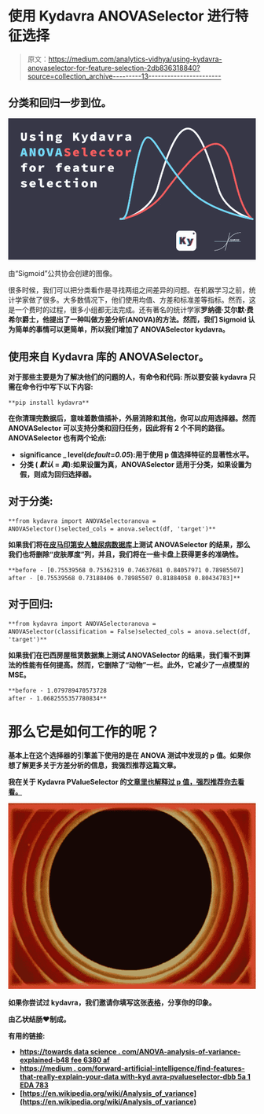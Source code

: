 # 使用 Kydavra ANOVASelector 进行特征选择

> 原文：<https://medium.com/analytics-vidhya/using-kydavra-anovaselector-for-feature-selection-2db836318840?source=collection_archive---------13----------------------->

## 分类和回归一步到位。

![](img/15ae6973275c888accf3954fa9ea3aa1.png)

由“Sigmoid”公共协会创建的图像。

很多时候，我们可以把分类看作是寻找两组之间差异的问题。在机器学习之前，统计学家做了很多。大多数情况下，他们使用均值、方差和标准差等指标。然而，这是一个费时的过程，很多小组都无法完成。还有著名的统计学家[](https://en.wikipedia.org/wiki/Ronald_Fisher)****罗纳德·艾尔默·费希尔爵士，他提出了一种叫做方差分析(ANOVA)的方法。然而，我们 Sigmoid 认为简单的事情可以更简单，所以我们增加了 ANOVASelector kydavra。****

## ****使用来自 Kydavra 库的 ANOVASelector。****

****对于那些主要是为了解决他们的问题的人，有命令和代码:
所以要安装 kydavra 只需在命令行中写下以下内容:****

```
**pip install kydavra**
```

****在你清理完数据后，意味着数值插补，外层消除和其他，你可以应用选择器。然而 ANOVASelector 可以支持分类和回归任务，因此将有 2 个不同的路径。ANOVASelector 也有两个论点:****

*   ******significance _ level**(*default*=*0.05*):用于使用 p 值选择特征的显著性水平。****
*   ******分类** ( *默认* = *真*):如果设置为真，ANOVASelector 适用于分类，如果设置为假，则成为回归选择器。****

## ****对于分类:****

```
**from kydavra import ANOVASelectoranova = ANOVASelector()selected_cols = anova.select(df, 'target')**
```

****如果我们将在[皮马印第安人糖尿病数据库](https://www.kaggle.com/uciml/pima-indians-diabetes-database)上测试 ANOVASelector 的结果，那么我们也将删除“皮肤厚度”列，并且，我们将在一些卡盘上获得更多的准确性。****

```
**before - [0.75539568 0.75362319 0.74637681 0.84057971 0.78985507]
after - [0.75539568 0.73188406 0.78985507 0.81884058 0.80434783]**
```

## ****对于回归:****

```
**from kydavra import ANOVASelectoranova = ANOVASelector(classification = False)selected_cols = anova.select(df, 'target')**
```

****如果我们在巴西房屋租赁数据集上测试 ANOVASelector 的结果，我们看不到算法的性能有任何提高。然而，它删除了“动物”一栏。此外，它减少了一点模型的 MSE。****

```
**before - 1.079789470573728
after - 1.0682555357780834**
```

# ****那么它是如何工作的呢？****

****基本上在这个选择器的引擎盖下使用的是在 ANOVA 测试中发现的 p 值。如果你想了解更多关于方差分析的信息，我强烈推荐这篇文章。****

****我在关于 Kydavra PValueSelector 的[文章里也解释过 p 值，强烈推荐你去看看。](/towards-artificial-intelligence/find-features-that-really-explains-your-data-with-kydavra-pvalueselector-dbb5a1eda783)****

****![](img/50bc514aa06a04984d9242e318117803.png)****

****如果你尝试过 kydavra，我们邀请你填写这张[表格](https://vpapaluta.typeform.com/to/g1EXxlSf)，分享你的印象。****

****由乙状结肠❤制成。****

****有用的链接:****

*   ****[https://towards data science . com/ANOVA-analysis-of-variance-explained-b48 fee 6380 af](https://towardsdatascience.com/anova-analysis-of-variance-explained-b48fee6380af)****
*   ****[https://medium . com/forward-artificial-intelligence/find-features-that-really-explain-your-data with-kyd avra-pvalueselector-dbb 5a 1 EDA 783](/towards-artificial-intelligence/find-features-that-really-explains-your-data-with-kydavra-pvalueselector-dbb5a1eda783)****
*   ****[https://en.wikipedia.org/wiki/Analysis_of_variance](https://en.wikipedia.org/wiki/Analysis_of_variance)****